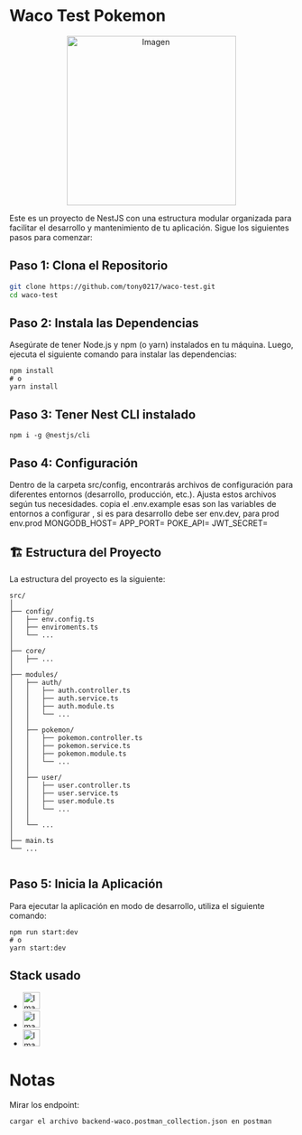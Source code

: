 # Waco Test Pokemon

<p align="center">
  <img src="https://wacohub.com/wp-content/uploads/2023/08/Logo-Waco.svg" alt="Imagen" width="300" />
</p>


Este es un proyecto de NestJS con una estructura modular organizada para facilitar el desarrollo y mantenimiento de tu aplicación. Sigue los siguientes pasos para comenzar:

## Paso 1: Clona el Repositorio

```bash
git clone https://github.com/tony0217/waco-test.git
cd waco-test
```
## Paso 2: Instala las Dependencias
Asegúrate de tener Node.js y npm (o yarn) instalados en tu máquina. Luego, ejecuta el siguiente comando para instalar las dependencias:

```
npm install
# o
yarn install
```

## Paso 3: Tener Nest CLI instalado
```
npm i -g @nestjs/cli
```

## Paso 4: Configuración

Dentro de la carpeta src/config, encontrarás archivos de configuración para diferentes entornos (desarrollo, producción, etc.). Ajusta estos archivos según tus necesidades.
copia el .env.example esas son las variables de entornos a configurar , si es para desarrollo debe ser env.dev, para prod env.prod
MONGODB_HOST= 
APP_PORT= 
POKE_API=
JWT_SECRET=

## 🏗️ Estructura del Proyecto
La estructura del proyecto es la siguiente:
```
src/
│
├── config/
│   ├── env.config.ts
│   ├── enviroments.ts
│   └── ...
│
├── core/
│   ├── ...
│
├── modules/
│   ├── auth/
│   │   ├── auth.controller.ts
│   │   ├── auth.service.ts
│   │   ├── auth.module.ts
│   │   └── ...
│   │
│   ├── pokemon/
│   │   ├── pokemon.controller.ts
│   │   ├── pokemon.service.ts
│   │   ├── pokemon.module.ts
│   │   └── ...
│   │
│   ├── user/
│   │   ├── user.controller.ts
│   │   ├── user.service.ts
│   │   ├── user.module.ts
│   │   └── ...
│   │
│   └── ...
│
├── main.ts
└── ...


```

## Paso 5: Inicia la Aplicación
Para ejecutar la aplicación en modo de desarrollo, utiliza el siguiente comando:

```
npm run start:dev
# o
yarn start:dev
```

## Stack usado
* <img src="https://cdn.worldvectorlogo.com/logos/nodejs-1.svg" alt="Imagen" width="30" heigth="30" />
* <img src="https://cdn.worldvectorlogo.com/logos/nestjs.svg" alt="Imagen" width="30" heigth="30" />
* <img src="https://cdn.worldvectorlogo.com/logos/mongodb-icon-1.svg" alt="Imagen" width="30" heigth="30" />

# Notas
Mirar los endpoint:
```
cargar el archivo backend-waco.postman_collection.json en postman 
```
